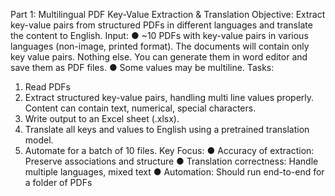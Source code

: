 Part 1: Multilingual PDF Key-Value Extraction & Translation
Objective:
Extract key-value pairs from structured PDFs in different languages and translate the content to English.
Input:
●	~10 PDFs with key-value pairs in various languages (non-image, printed format). The documents will contain only key value pairs. Nothing else. You can generate them in word editor and save them as PDF files.
●	Some values may be multiline.
Tasks:
1.	Read PDFs
2.	Extract structured key-value pairs, handling multi line values properly. Content can contain text, numerical, special characters.
3.	Write output to an Excel sheet (.xlsx).
4.	Translate all keys and values to English using a pretrained translation model.
5.	Automate for a batch of 10 files.
Key Focus:
●	Accuracy of extraction: Preserve associations and structure
●	Translation correctness: Handle multiple languages, mixed text
●	Automation: Should run end-to-end for a folder of PDFs



